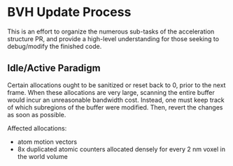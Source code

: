 # BVH Update Process

This is an effort to organize the numerous sub-tasks of the acceleration structure PR, and provide a high-level understanding for those seeking to debug/modify the finished code.

## Idle/Active Paradigm

Certain allocations ought to be sanitized or reset back to 0, prior to the next frame. When these allocations are very large, scanning the entire buffer would incur an unreasonable bandwidth cost. Instead, one must keep track of which subregions of the buffer were modified. Then, revert the changes as soon as possible.

Affected allocations:
- atom motion vectors
- 8x duplicated atomic counters allocated densely for every 2 nm voxel in the world volume

